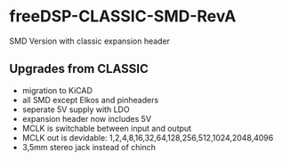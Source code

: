 # freeDSP-CLASSIC-SMD-RevA
SMD Version with classic expansion header

## Upgrades from CLASSIC
- migration to KiCAD
- all SMD except Elkos and pinheaders
- seperate 5V supply with LDO
- expansion header now includes 5V
- MCLK is switchable between input and output
- MCLK out is devidable: 1,2,4,8,16,32,64,128,256,512,1024,2048,4096
- 3,5mm stereo jack instead of chinch
